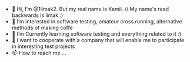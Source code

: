 - 👋 Hi, I’m @1limak2. But my real name is Kamil. // My name's read backwards is limak :)
- 👀 I’m interested in software testing, amateur cross running, alternative methods of making coffe  
- 🌱 I’m Currently learning software testing and everything related to it :)
- 💞️ I want to cooperate with a company that will enable me to participate in interesting test projects
- 📫 How to reach me ...

<!---
1limak2/1limak2 is a ✨ special ✨ repository because its `README.md` (this file) appears on your GitHub profile.
You can click the Preview link to take a look at your changes.
--->

